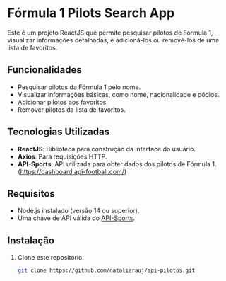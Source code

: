 # Fórmula 1 Pilots Search App

Este é um projeto ReactJS que permite pesquisar pilotos de Fórmula 1, visualizar informações detalhadas, e adicioná-los ou removê-los de uma lista de favoritos.

## Funcionalidades

- Pesquisar pilotos da Fórmula 1 pelo nome.
- Visualizar informações básicas, como nome, nacionalidade e pódios.
- Adicionar pilotos aos favoritos.
- Remover pilotos da lista de favoritos.

## Tecnologias Utilizadas

- **ReactJS**: Biblioteca para construção da interface do usuário.
- **Axios**: Para requisições HTTP.
- **API-Sports**: API utilizada para obter dados dos pilotos de Fórmula 1. (https://dashboard.api-football.com/)

## Requisitos

- Node.js instalado (versão 14 ou superior).
- Uma chave de API válida do [API-Sports](https://rapidapi.com/api-sports/api/formula-1).

## Instalação

1. Clone este repositório:
   ```bash
   git clone https://github.com/nataliarauj/api-pilotos.git
